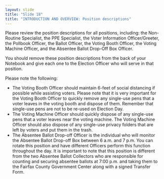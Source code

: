 ```yaml
---
layout: slide
title: "Slide 18"
title: "INTRODUCTION AND OVERVIEW: Position descriptions"
---
```


Please review the position descriptions for all positions, including: the Non-Routine Specialist, the PPE Specialist, the Voter Information Officer/Greeter, the Pollbook Officer, the Ballot Officer, the Voting Booth Officer, the Voting Machine Officer, and the Absentee Ballot Drop-Off Box Officer.

You should remove these position descriptions from the back of your Notebook and give each one to the Election Officer who will serve in that position.

Please note the following:

- The Voting Booth Officer should maintain 6-feet of social distancing if possible while assisting voters. Please note that it is very important for the Voting Booth Officer to quickly remove any single-use pens that a voter leaves in the voting booth and dispose of them. Remember that single-use pens are not to be re-used on Election Day.
- The Voting Machine Officer should quickly dispose of any single-use pens that a voter leaves near the voting machine. The Voting Machine Officer should also dispose of any single-use privacy folders that are left by voters and put them in the trash.
- The Absentee Ballot Drop-off Officer is the individual who will monitor the Absentee Ballot Drop-off Box between 6 a.m. and 7 p.m. You can rotate this position and have different Officers perform this function throughout the day. It is important to note that this position is different from the two Absentee Ballot Collectors who are responsible for counting and securing absentee ballots at 7:00 p.m. and taking them to the Fairfax County Government Center along with a signed Transfer Form.
